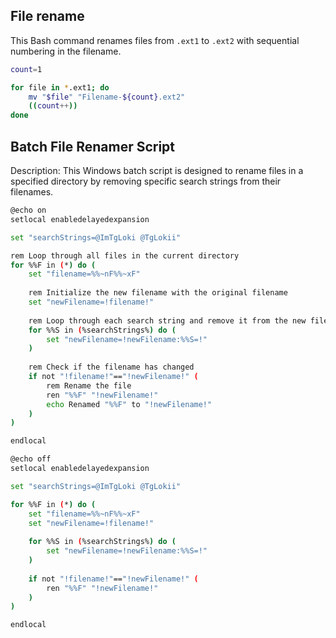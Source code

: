 ## File rename

This Bash command renames files from `.ext1` to `.ext2` with sequential numbering in the filename.

```bash
count=1

for file in *.ext1; do
    mv "$file" "Filename-${count}.ext2"
    ((count++))
done
```


## Batch File Renamer Script

Description: This Windows batch script is designed to rename files in a specified directory by removing specific search strings from their filenames.

```bash
@echo on
setlocal enabledelayedexpansion

set "searchStrings=@ImTgLoki @TgLokii"

rem Loop through all files in the current directory
for %%F in (*) do (
    set "filename=%%~nF%%~xF"
    
    rem Initialize the new filename with the original filename
    set "newFilename=!filename!"
    
    rem Loop through each search string and remove it from the new filename
    for %%S in (%searchStrings%) do (
        set "newFilename=!newFilename:%%S=!"
    )
    
    rem Check if the filename has changed
    if not "!filename!"=="!newFilename!" (
        rem Rename the file
        ren "%%F" "!newFilename!"
        echo Renamed "%%F" to "!newFilename!"
    )
)

endlocal

```

```bash
@echo off
setlocal enabledelayedexpansion

set "searchStrings=@ImTgLoki @TgLokii"

for %%F in (*) do (
    set "filename=%%~nF%%~xF"
    set "newFilename=!filename!"
    
    for %%S in (%searchStrings%) do (
        set "newFilename=!newFilename:%%S=!"
    )
    
    if not "!filename!"=="!newFilename!" (
        ren "%%F" "!newFilename!"
    )
)

endlocal

```